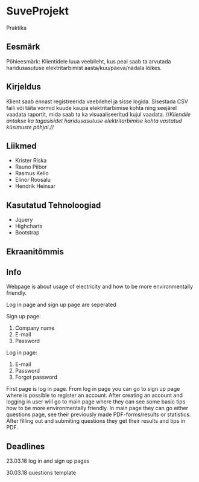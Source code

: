 # SuveProjekt
Praktika

## Eesmärk  
Põhieesmärk: Klientidele luua veebileht, kus peal saab ta arvutada haridusasutuse elektritarbimist aasta/kuu/päeva/nädala lõikes.

## Kirjeldus  
Klient saab ennast registreerida veebilehel ja sisse logida. Sisestada CSV faili või täita vormid kuude kaupa elektritarbimise kohta ning seejärel vaadata raportit, mida saab ta ka visuaaliseeritud kujul vaadata. //*Kliendile antakse ka tagasisidet haridusasutuse elektritarbimise kohta vastatud küsimuste põhjal.//*

## Liikmed
* Krister Riska
* Rauno Piibor
* Rasmus Kello
* Elinor Roosalu
* Hendrik Heinsar

## Kasutatud Tehnoloogiad
* Jquery
* Highcharts
* Bootstrap

## Ekraanitõmmis  


## Info
Webpage is about usage of electricity and how to be more environmentally friendly.

Log in page and sign up page are seperated

Sign up page:
1. Company name
2. E-mail
3. Password

Log in page:
1. E-mail
2. Password
3. Forgot password

First page is log in page. From log in page you can go to sign up page where is possible to register an account.
After creating an account and logging in user will go to main page where they can see some basic tips how to be more environmentally friendly. In main page they can go either questions page, see their previously made PDF-forms/results or statistics. After filling out and submiting questions they get their results and tips in PDF.

## Deadlines

23.03.18 log in and sign up pages

30.03.18 questions template
